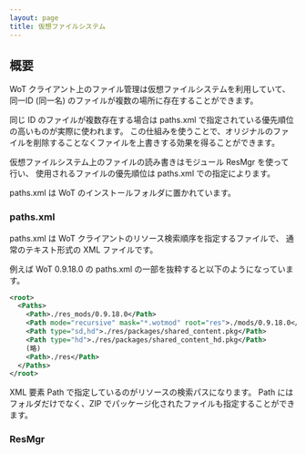```yaml
---
layout: page
title: 仮想ファイルシステム
---
```


## 概要

WoT クライアント上のファイル管理は仮想ファイルシステムを利用していて、
同一ID (同一名) のファイルが複数の場所に存在することができます。

同じ ID のファイルが複数存在する場合は paths.xml で指定されている優先順位の高いものが実際に使われます。
この仕組みを使うことで、オリジナルのファイルを削除することなくファイルを上書きする効果を得ることができます。

仮想ファイルシステム上のファイルの読み書きはモジュール ResMgr を使って行い、
使用されるファイルの優先順位は paths.xml での指定によります。

paths.xml は WoT のインストールフォルダに置かれています。

### paths.xml

paths.xml は WoT クライアントのリソース検索順序を指定するファイルで、
通常のテキスト形式の XML ファイルです。

例えば WoT 0.9.18.0 の paths.xml の一部を抜粋すると以下のようになっています。

```xml
<root>
  <Paths>
    <Path>./res_mods/0.9.18.0</Path>
    <Path mode="recursive" mask="*.wotmod" root="res">./mods/0.9.18.0</Path>
    <Path type="sd,hd">./res/packages/shared_content.pkg</Path>
    <Path type="hd">./res/packages/shared_content_hd.pkg</Path>
    (略)
    <Path>./res</Path>
  </Paths>
</root>
```

XML 要素 Path で指定しているのがリソースの検索パスになります。
Path にはフォルダだけでなく、ZIP でパッケージ化されたファイルも指定することができます。

### ResMgr
